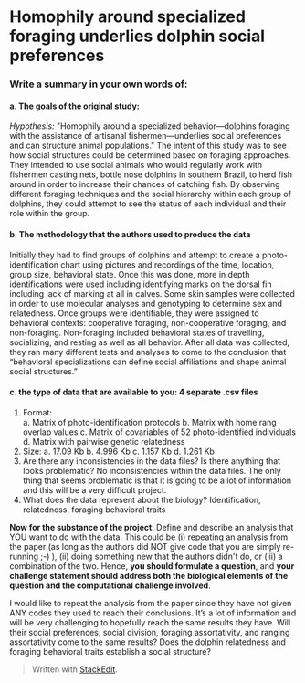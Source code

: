 ﻿# Homophily around specialized foraging underlies dolphin social preferences

### Write a summary in your own words of: 
#### a. The goals of the original study:
*Hypothesis:* "Homophily around a specialized behavior—dolphins foraging with the assistance of artisanal fishermen—underlies social preferences and can structure animal populations."
The intent of this study was to see how social structures could be determined based on foraging approaches. They intended to use social animals who would regularly work with fishermen casting nets, bottle nose dolphins in southern Brazil, to herd fish around in order to increase their chances of catching fish. By observing different foraging techniques and the social hierarchy within each group of dolphins, they could attempt to see the status of each individual and their role within the group.
#### b. The methodology that the authors used to produce the data
Initially they had to find groups of dolphins and attempt to create a photo-identification chart using pictures and recordings of the time, location, group size, behavioral state. Once this was done, more in depth identifications were used including identifying marks on the dorsal fin including lack of marking at all in calves. Some skin samples were collected in order to use molecular analyses and genotyping to determine sex and relatedness.
Once groups were identifiable, they were assigned to behavioral contexts: cooperative foraging, non-cooperative foraging, and non-foraging. Non-foraging included behavioral states of travelling, socializing, and resting as well as all behavior.
After all data was collected, they ran many different tests and analyses to come to the conclusion that “behavioral specializations can define social affiliations and shape animal social structures.”  
#### c. the type of data that are available to you: 4 separate .csv files  
1. Format:  
a. Matrix of photo-identification protocols
b. Matrix with home rang overlap values
c. Matrix of covariables of 52 photo-identified individuals
d. Matrix with pairwise genetic relatedness  
2. Size:
a. 17.09 Kb
b. 4.996 Kb
c. 1.157 Kb
d. 1.261 Kb  
3. Are there any inconsistencies in the data files? Is there anything that looks problematic?
No inconsistencies within the data files. The only thing that seems problematic is that it is going to be a lot of information and this will be a very difficult project.
4. What does the data represent about the biology?
Identification, relatedness, foraging behavioral traits

**Now for the substance of the project**: Define and describe an analysis that YOU want to do with the data. This could be (i) repeating an analysis from the paper (as long as the authors did NOT give code that you are simply re-running ;-) ), (ii) doing something new that the authors didn't do, or (iii) a combination of the two. Hence, **you should formulate a question**, and **your challenge statement should address both the biological elements of the question and the computational challenge involved**.

I would like to repeat the analysis from the paper since they have not given ANY codes they used to reach their conclusions. It’s a lot of information and will be very challenging to hopefully reach the same results they have.  Will their social preferences, social division, foraging assortativity, and ranging assortativity come to the same results? Does the dolphin relatedness and foraging behavioral traits establish a social structure?



> Written with [StackEdit](https://stackedit.io/).
